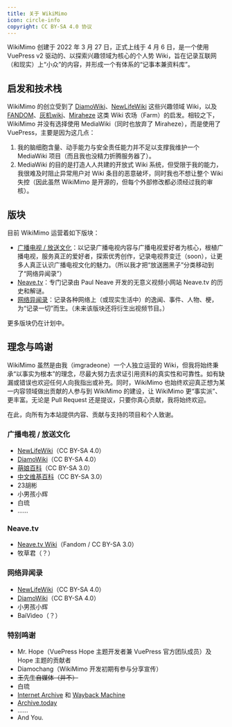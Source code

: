 ```yaml
---
title: 关于 WikiMimo
icon: circle-info
copyright: CC BY-SA 4.0 协议
---
```


WikiMimo 创建于 2022 年 3 月 27 日，正式上线于 4 月 6 日，是一个使用 VuePress v2 驱动的、以探索兴趣领域为核心的个人势 Wiki，旨在记录互联网（和现实）上“小众”的内容，并形成一个有体系的“记事本兼资料库”。

## 启发和技术栈
WikiMimo 的创立受到了 [DiamoWiki](https://diamowiki.miraheze.org)、[NewLifeWiki](https://newlifewiki.miraheze.org) 这些兴趣领域 Wiki，以及 [FANDOM](https://fandom.com)、[灰机wiki](https://huijiwiki.com)、[Miraheze](https://miraheze.org) 这类 Wiki 农场（Farm）的启发。相较之下，WikiMimo 并没有选择使用 MediaWiki（同时也放弃了 Miraheze），而是使用了 VuePress，主要是因为这几点：

1. 我的脑细胞含量、动手能力与安全责任能力并不足以支撑我维护一个 MediaWiki 项目（而且我也没精力折腾服务器了）。
2. MediaWiki 的目的是打造人人共建的开放式 Wiki 系统，但受限于我的能力，我很难及时阻止异常用户对 Wiki 条目的恶意破坏，同时我也不想让整个 Wiki 失控（因此虽然 WikiMimo 是开源的，但每个外部修改都必须经过我的审核）。

## 版块
目前 WikiMimo 运营着如下版块：

- [广播电视 / 放送文化](/tv-broadcasting/)：以记录广播电视内容与广播电视爱好者为核心，根植广播电视，服务真正的爱好者，探索优秀创作，记录电视界变迁（soon），让更多人真正认识广播电视文化的魅力。（所以我才把“放送圈黑子”分类移动到了“网络异闻录”）
- [Neave.tv](/neavetv/)：专门记录由 Paul Neave 开发的无意义视频小网站 Neave.tv 的历史和解谜。
- [网络异闻录](/web-fair/)：记录各种网络上（或现实生活中）的逸闻、事件、人物、梗，为“记录一切”而生。（未来该版块还将衍生出视频节目。）

更多版块仍在计划中。

## 理念与鸣谢
WikiMimo 虽然是由我（imgradeone）一个人独立运营的 Wiki，但我将始终秉承“以事实为根本”的理念，尽最大努力去求证引用资料的真实性和可靠性。如有缺漏或错误也欢迎任何人向我指出或补充。同时，WikiMimo 也始终欢迎真正想为某一内容领域做出贡献的人参与到 WikiMimo 的建设，让 WikiMimo 更“事实派”、更丰富。无论是 Pull Request 还是提议，只要你真心贡献，我将始终欢迎。

在此，向所有为本站提供内容、贡献与支持的项目和个人致谢。

### 广播电视 / 放送文化
- [NewLifeWiki](https://newlifewiki.miraheze.org)（CC BY-SA 4.0）
- [DiamoWiki](https://diamowiki.miraheze.org)（CC BY-SA 4.0）
- [萌娘百科](https://zh.moegirl.org.cn)（CC BY-SA 3.0）
- [中文维基百科](https://zh.wikipedia.org)（CC BY-SA 3.0）
- 23胡彬
- 小男孩小辉
- 白琉
- ……

### Neave.tv
- [Neave.tv Wiki](https://neavetv.fandom.com)（Fandom / CC BY-SA 3.0）
- 牧草君（？）

### 网络异闻录
- [NewLifeWiki](https://newlifewiki.miraheze.org)（CC BY-SA 4.0）
- [DiamoWiki](https://diamowiki.miraheze.org)（CC BY-SA 4.0）
- 小男孩小辉
- BaiVideo（？）

### 特别鸣谢
- Mr. Hope（VuePress Hope 主题开发者兼 VuePress 官方团队成员）及 Hope 主题的贡献者
- Diamochang（WikiMimo 开发初期有参与分享宣传）
- ~~王先生自媒体（并不）~~
- 白琉
- [Internet Archive](https://archive.org) 和 [Wayback Machine](https://web.archive.org)
- [Archive.today](https://archive.ph)
- ……
- And You.
